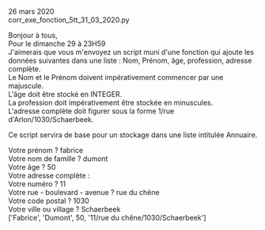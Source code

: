 26 mars 2020  
corr_exe_fonction_5tt_31_03_2020.py  

Bonjour à tous,  
Pour le dimanche 29 à 23H59  
J'aimerais que vous m'envoyez un script muni d'une fonction qui ajoute les données suivantes dans une liste : Nom, Prénom, âge, profession, adresse complète.  
Le Nom et le Prénom doivent impérativement commencer par une majuscule.  
L'âge doit être stocké en INTEGER.  
La profession doit impérativement être stockée en minuscules.  
L'adresse complète doit figurer sous la forme 1/rue d'Arlon/1030/Schaerbeek.  

Ce script servira de base pour un stockage dans une liste intitulée Annuaire.

Votre prénom ? fabrice  
Votre nom de famille ? dumont  
Votre âge ? 50  
Votre adresse complète :  
Votre numéro ? 11  
Votre rue - boulevard - avenue ? rue du chêne  
Votre code postal ? 1030  
Votre ville ou village ? Schaerbeek  
['Fabrice', 'Dumont', 50, '11/rue du chêne/1030/Schaerbeek']
